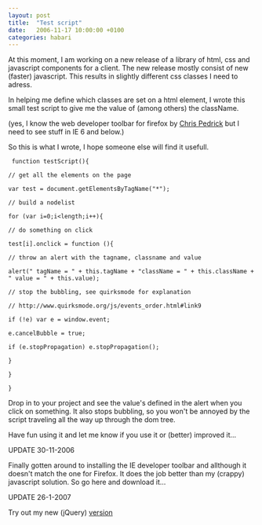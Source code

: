 ```yaml
---
layout: post
title:  "Test script"
date:   2006-11-17 10:00:00 +0100
categories: habari
---
```

<p>At this moment, I am working on a new release of a library of html, css and javascript components for a client. The new release mostly consist of new (faster) javascript. This results in slightly different css classes I need to adress.</p>
<p>In helping me define which classes are set on a html element, I wrote this small test script to give me the value of (among others) the className.</p>
<p>(yes, I know the web developer toolbar for firefox by <a title="web developer toolbar's author" href="http://chrispederick.com/work/webdeveloper/">Chris Pedrick</a> but I need to see stuff in IE 6 and below.)</p>
<p>So this is what I wrote, I hope someone else will find it usefull.</p>
<p><code> function testScript(){<br />
// get all the elements on the page<br />
var test = document.getElementsByTagName("*");<br />
// build a nodelist<br />
for (var i=0;i&lt;length;i++){<br />
// do something on click<br />
test[i].onclick = function (){<br />
// throw an alert with the tagname, classname and value<br />
alert(" tagName = " + this.tagName + "className = " + this.className + " value = " + this.value);<br />
// stop the bubbling, see quirksmode for explanation<br />
// http://www.quirksmode.org/js/events_order.html#link9<br />
if (!e) var e = window.event;<br />
e.cancelBubble = true;<br />
if (e.stopPropagation) e.stopPropagation();<br />
}<br />
}<br />
}</code></p>
<p>Drop in to your project and see the value's defined in the alert when you click on something. It also stops bubbling, so you won't be annoyed by the script traveling all the way up through the dom tree.</p>
<p>Have fun using it and let me know if you use it or (better) improved it...</p>
<p>UPDATE 30-11-2006</p>
<p>Finally gotten around to installing the IE developer toolbar and allthough it doesn't match the one for Firefox. It does the job better than my (crappy) javascript solution. So go <a xhref="http://www.microsoft.com/downloads/details.aspx?familyid=e59c3964-672d-4511-bb3e-2d5e1db91038&displaylang=en">here</a> and download it...
</p>
<p>UPDATE 26-1-2007</p>
<p>Try out my new (jQuery) <a href="http://www.wnas.nl/?p=216" title="testscript">version</a></p>